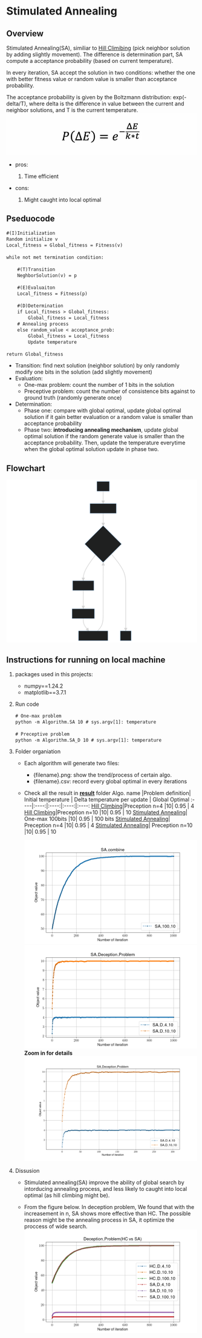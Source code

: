# Stimulated Annealing

## Overview

Stimulated Annealing(SA), similiar to [Hill Climibing](./HC.md) (pick neighbor solution by adding slightly movement). The difference is determination part, SA compute a acceptance probability (based on current temperature).

In every iteration, SA accept the solution in two conditions: whether the one with better fitness value or random value is smaller than acceptance probability.

The acceptance probability is given by the Boltzmann distribution: exp(-delta/T), where delta is the difference in value between the current and neighbor solutions, and T is the current temperature.
![SA_formula](./SA_formula.webp)

- pros:
    1. Time efficient

- cons:
    1. Might caught into local optimal

## Pseduocode

```shell
#(I)Initialization
Random initialize v
Local_fitness = Global_fitness = Fitness(v) 

while not met termination condition:

    #(T)Transition
    NeghborSolution(v) = p

    #(E)Evaluaiton
    Local_fitness = Fitness(p)

    #(D)Determination
    if Local_fitness > Global_fitness:
        Global_fitness = Local_fitness
    # Annealing process
    else random_value < acceptance_prob:
        Global_fitness = Local_fitness
        Update temperature

return Global_fitness
```

- Transition: find next solution (neighbor solution) by only randomly modify one bits in the solution (add slightly movement)
- Evaluation:
  - One-max problem: count the number of 1 bits in the solution
  - Preceptive problem: count the number of consistence bits against to ground truth (randomly generate once)
- Determination:
  - Phase one: compare with global optimal, update global optimal solution if it gain better evaluation or a random value is smaller than acceptance probability
  - Phase two: **introducing annealing mechanism**, update global optimal solution if the random generate value is smaller than the acceptance probability. Then, update the temperature everytime when the global optimal solution update in phase two.

## Flowchart

![Flowchart](./TED_flowchart.svg)

## Instructions for running on local machine

1. packages used in this projects:

    - numpy==1.24.2
    - matplotlib==3.7.1

2. Run code

    ```shell
    # One-max problem 
    python -m Algorithm.SA 10 # sys.argv[1]: temperature

    # Preceptive problem
    python -m Algorithm.SA_D 10 # sys.argv[1]: temperature

    ```

3. Folder organiation

    - Each algorithm will generate two files:
        - {filename}.png: show the trend/process of certain algo.
        - {filename}.csv: record every global optimal in every iterations
    - Check all the result in [**result**](../result/) folder
       Algo. name |Problem definition| Initial temperature | Delta temperature per update | Global Optimal
        :----|:----:|:----:|:----:|:----:
        [Hill Climbing](../result/Deception_Problem(HC%20vs%20SA).png)|Preception n=4 |10| 0.95 | 4
        [Hill Climbing](../result/Deception_Problem(HC%20vs%20SA).png)|Preception n=10 |10| 0.95 | 10
        [Stimulated Annealing](../result/SA_100_10.csv)| One-max 100bits |10| 0.95 | 100 bits
        [Stimulated Annealing](../result/SA_D_4_10.csv)| Preception n=4 |10| 0.95 | 4
        [Stimulated Annealing](../result/SA_D_10_10.csv)| Preception n=10 |10| 0.95 | 10

        ![result for Stimulated annealing](../result/SA_combine.png)
        ![result for Stimulated annealing](../result/SA_Deception_Problem.png)
        **Zoom in for details**
        ![result for Stimulated annealing(Zoom)](../result/SA_Deception_Problem(zoom).png)

4. Dissusion
    - Stimulated annealing(SA) improve the ability of global search by intorducing annealing process, and less likely to caught into local optimal (as hill climbing might be).

    - From the figure below. In deception problem, We found that with the increasement in n, SA shows more effective than HC. The possible reason might be the annealing process in SA, it optimize the proccess of wide search.
        ![result for SA and HC on preception problem](../result/Deception_Problem(HC%20vs%20SA).png)
